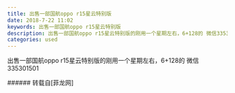 ```yaml
---
title: 出售一部国航oppo r15星云特别版
date: 2018-7-22 11:02
keywords: 出售一部国航oppo r15星云特别版
description: 出售一部国航oppo r15星云特别版的刚用一个星期左右，6+128的 微信335301501
categories: used
---
```

<td class="t_f" id="postmessage_1537438">

出售一部国航oppo r15星云特别版的刚用一个星期左右，6+128的 微信335301501<br/>
</td>
###### 转载自[菲龙网]